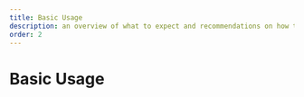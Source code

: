 ```yaml
---
title: Basic Usage
description: an overview of what to expect and recommendations on how to use the notion-enhancer
order: 2
---
```


# Basic Usage
